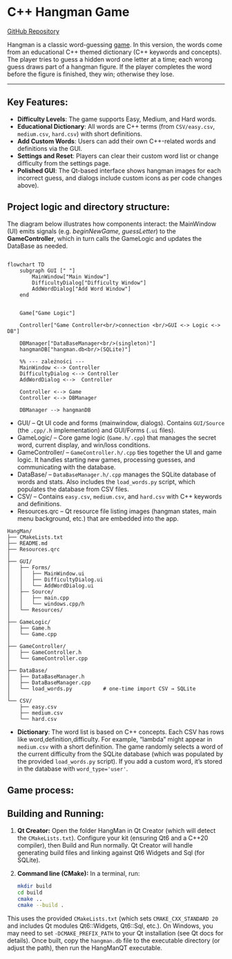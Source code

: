 # C++ Hangman Game

[GitHub Repository](https://github.com/Dmitry_kitty/MyString)

Hangman is a classic word-guessing 
[game](https://simple.wikipedia.org/wiki/Hangman#:~:text=Hangman%20is%20a%20paper%20,76%20used%20for%20counting).
In this version, the words come from an educational C++ themed dictionary (C++ keywords and concepts). 
The player tries to guess a hidden word one letter at a time; each wrong guess draws part of a hangman figure. 
If the player completes the word before the figure is finished, they win; otherwise they lose.

---

## Key Features:

- **Difficulty Levels**: The game supports Easy, Medium, and Hard words.
- **Educational Dictionary**: All words are C++ terms (from `CSV/easy.csv`, `medium.csv`, `hard.csv`) with short definitions.
- **Add Custom Words**: Users can add their own C++-related words and definitions via the GUI.
- **Settings and Reset**: Players can clear their custom word list or change difficulty from the settings page.
- **Polished GUI**: The Qt-based interface shows hangman images for each incorrect guess, and dialogs include custom icons 
as per code changes above).

## Project logic and directory structure:
The diagram below illustrates how components interact: the MainWindow (UI) emits signals 
(e.g. *beginNewGame, guessLetter*) to the **GameController**, which in turn calls the GameLogic and updates 
the DataBase as needed. 
```mermaid

flowchart TD
    subgraph GUI [" "]
        MainWindow["Main Window"]
        DifficultyDialog["Difficulty Window"]
        AddWordDialog["Add Word Window"]
    end


    Game["Game Logic"]

    Controller["Game Controller<br/>connection <br/>GUI <-> Logic <-> DB"]

    DBManager["DataBaseManager<br/>(singleton)"]
    hangmanDB["hangman.db<br/>(SQLite)"]
 
    %% --- zależności ---
    MainWindow <--> Controller
    DifficultyDialog <--> Controller
    AddWordDialog <-->  Controller

    Controller <--> Game
    Controller <--> DBManager

    DBManager --> hangmanDB
```

- GUI/ – Qt UI code and forms (mainwindow, dialogs). Contains `GUI/Source` (the `.cpp/.h` implementation) 
and GUI/Forms (`.ui` files).
- GameLogic/ – Core game logic (`Game.h/.cpp`) that manages the secret word, current display, and win/loss conditions.
- GameController/ – `GameController.h/.cpp` ties together the UI and game logic. 
It handles starting new games, processing guesses, and communicating with the database.
- DataBase/ – `DataBaseManager.h/.cpp` manages the SQLite database of words and stats.
Also includes the `load_words.py` script, which populates the database from CSV files.
- CSV/ – Contains `easy.csv`, `medium.csv`, and `hard.csv` with C++ keywords and definitions.
- Resources.qrc – Qt resource file listing images (hangman states, main menu background, etc.) 
that are embedded into the app.

```text
HangMan/
├── CMakeLists.txt
├── README.md
├── Resources.qrc
│
├── GUI/
│   ├── Forms/
│   │   ├── MainWindow.ui
│   │   ├── DifficultyDialog.ui
│   │   └── AddWordDialog.ui
│   ├── Source/
│   │   ├── main.cpp
│   │   └── windows.cpp/h
│   └── Resources/
│
├── GameLogic/
│   ├── Game.h
│   └── Game.cpp
│
├── GameController/
│   ├── GameController.h
│   └── GameController.cpp
│
├── DataBase/
│   ├── DataBaseManager.h
│   ├── DataBaseManager.cpp
│   └── load_words.py          # one-time import CSV → SQLite
│
└── CSV/
    ├── easy.csv
    ├── medium.csv
    └── hard.csv
```
- **Dictionary**: The word list is based on C++ concepts. 
Each CSV has rows like word,definition,difficulty. For example, “lambda” might 
appear in `medium.csv` with a short definition. The game randomly selects a word of the current difficulty from the 
SQLite database (which was populated by the provided `load_words.py` script). 
If you add a custom word, it’s stored in the database with `word_type='user'`.
## Game process:

## Building and Running:
1. **Qt Creator:** Open the folder HangMan in Qt Creator (which will detect the `CMakeLists.txt`). 
Configure your kit (ensuring Qt6 and a C++20 compiler), then Build and Run normally. 
Qt Creator will handle generating build files and linking against Qt6 Widgets and Sql (for SQLite).


2. **Command line (CMake):** In a terminal, run:
    ```bash
    mkdir build
    cd build
    cmake .. 
    cmake --build .
    ```
This uses the provided `CMakeLists.txt` (which sets `CMAKE_CXX_STANDARD 20` and includes 
Qt modules Qt6::Widgets, Qt6::Sql, etc.). On Windows, you may need to set `-DCMAKE_PREFIX_PATH` 
to your Qt installation (see Qt docs for details). Once built, copy the `hangman.db` file to the executable directory 
(or adjust the path), then run the HangManQT executable.